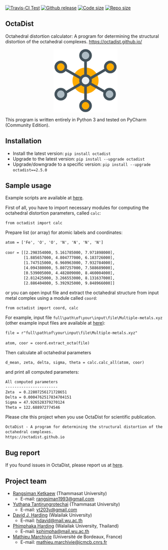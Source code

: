 [![Travis-CI Test](https://img.shields.io/travis/OctaDist/OctaDist-PyPI/master.svg
)](https://travis-ci.org/OctaDist/OctaDist-PyPI)
[![Github release](https://img.shields.io/github/release/OctaDist/OctaDist-PyPI.svg
)](https://github.com/OctaDist/OctaDist/releases)
[![Code size](https://img.shields.io/github/languages/code-size/OctaDist/OctaDist-PyPI.svg)](https://github.com/OctaDist/OctaDist-PyPI)
[![Repo size](https://img.shields.io/github/repo-size/OctaDist/OctaDist-PyPI.svg)](https://github.com/OctaDist/OctaDist-PyPI)

## OctaDist
Octahedral distortion calculator: A program for determining the structural distortion of the octahedral complexes. https://octadist.github.io/

<p align="center">
   <img alt="molecule" src="https://raw.githubusercontent.com/OctaDist/OctaDist/master/images/molecule.png" align=middle width="200pt" />
<p/>

This program is written entirely in Python 3 and tested on PyCharm (Community Edition). 

## Installation
- Install the latest version: `pip install octadist`
- Upgrade to the latest version: `pip install --upgrade octadist`
- Upgrade/downgrade to a specific version: `pip install --upgrade octadist==2.5.0`

## Sample usage
Example scripts are available at [here](https://github.com/OctaDist/OctaDist-PyPI/tree/master/example-py).

First of all, you have to import necessary modules for computing the octahedral distortion parameters, called `calc`:

```
from octadist import calc
```

Prepare list (or array) for atomic labels and coordinates:

```
atom = ['Fe', 'O', 'O', 'N', 'N', 'N', 'N']

coor = [[2.298354000, 5.161785000, 7.971898000],
        [1.885657000, 4.804777000, 6.183726000],
        [1.747515000, 6.960963000, 7.932784000],
        [4.094380000, 5.807257000, 7.588689000],
        [0.539005000, 4.482809000, 8.460004000],
        [2.812425000, 3.266553000, 8.131637000],
        [2.886404000, 5.392925000, 9.848966000]]
```

or you can open input file and extract the octahedral structure from input metal complex using a module called `coord`:

```
from octadist import coord, calc
```

For example, input file `full\path\of\your\input\file\Multiple-metals.xyz` 
(other example input files are available at [here](https://github.com/OctaDist/OctaDist-PyPI/tree/master/example-input)):

```
file = r"full\path\of\your\input\file\Multiple-metals.xyz"

atom, coor = coord.extract_octa(file)
```

Then calculate all octahedral parameters

```
d_mean, zeta, delta, sigma, theta = calc.calc_all(atom, coor)
```

and print all computed parameters:

```
All computed parameters
-----------------------
Zeta  = 0.22807256171728651
Delta = 0.0004762517834704151
Sigma = 47.926528379270124
Theta = 122.688972774546
```

Please cite this project when you use OctaDist for scientific publication.

```
OctaDist - A program for determining the structural distortion of the octahedral complexes.
https://octadist.github.io
```


## Bug report
If you found issues in OctaDist, please report us at [here](https://github.com/OctaDist/OctaDist/issues).

## Project team
- [Rangsiman Ketkaew](https://sites.google.com/site/rangsiman1993) (Thammasat University) <br/>
  - E-mail: rangsiman1993@gmail.com <br/>
- [Yuthana Tantirungrotechai](https://sites.google.com/site/compchem403/people/faculty/yuthana) (Thammasat University)
  - E-mail: yt203y@gmail.com
- [David J. Harding](https://www.funtechwu.com/david-j-harding) (Walailak University)
  - E-mail: hdavid@mail.wu.ac.th
- [Phimphaka Harding](https://www.funtechwu.com/phimphaka-harding) (Walailak University, Thailand)
  - E-mail: kphimpha@mail.wu.ac.th
- [Mathieu Marchivie](http://www.icmcb-bordeaux.cnrs.fr/spip.php?article562&lang=fr) (Université de Bordeaux, France)
  - E-mail: mathieu.marchivie@icmcb.cnrs.fr
